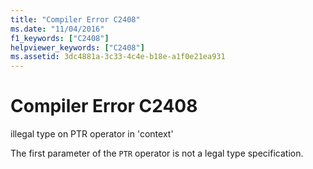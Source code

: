 ```yaml
---
title: "Compiler Error C2408"
ms.date: "11/04/2016"
f1_keywords: ["C2408"]
helpviewer_keywords: ["C2408"]
ms.assetid: 3dc4881a-3c33-4c4e-b18e-a1f0e21ea931
---
```

# Compiler Error C2408

illegal type on PTR operator in 'context'

The first parameter of the `PTR` operator is not a legal type specification.